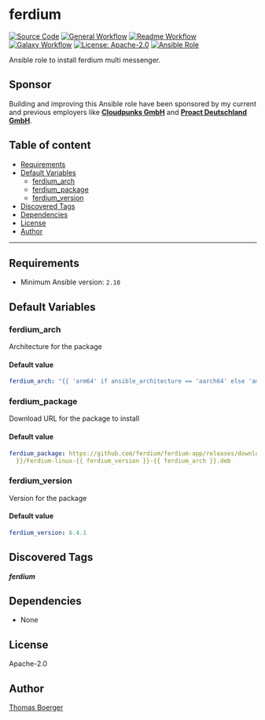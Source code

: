 # ferdium

[![Source Code](https://img.shields.io/badge/github-source%20code-blue?logo=github&amp;logoColor=white)](https://github.com/rolehippie/ferdium)
[![General Workflow](https://github.com/rolehippie/ferdium/actions/workflows/general.yml/badge.svg)](https://github.com/rolehippie/ferdium/actions/workflows/general.yml)
[![Readme Workflow](https://github.com/rolehippie/ferdium/actions/workflows/docs.yml/badge.svg)](https://github.com/rolehippie/ferdium/actions/workflows/docs.yml)
[![Galaxy Workflow](https://github.com/rolehippie/ferdium/actions/workflows/galaxy.yml/badge.svg)](https://github.com/rolehippie/ferdium/actions/workflows/galaxy.yml)
[![License: Apache-2.0](https://img.shields.io/github/license/rolehippie/ferdium)](https://github.com/rolehippie/ferdium/blob/master/LICENSE)
[![Ansible Role](https://img.shields.io/badge/role-rolehippie.ferdium-blue)](https://galaxy.ansible.com/rolehippie/ferdium)

Ansible role to install ferdium multi messenger.

## Sponsor

Building and improving this Ansible role have been sponsored by my current and previous employers like **[Cloudpunks GmbH](https://cloudpunks.de)** and **[Proact Deutschland GmbH](https://www.proact.eu)**.

## Table of content

- [Requirements](#requirements)
- [Default Variables](#default-variables)
  - [ferdium_arch](#ferdium_arch)
  - [ferdium_package](#ferdium_package)
  - [ferdium_version](#ferdium_version)
- [Discovered Tags](#discovered-tags)
- [Dependencies](#dependencies)
- [License](#license)
- [Author](#author)

---

## Requirements

- Minimum Ansible version: `2.10`


## Default Variables

### ferdium_arch

Architecture for the package

#### Default value

```YAML
ferdium_arch: "{{ 'arm64' if ansible_architecture == 'aarch64' else 'amd64' }}"
```

### ferdium_package

Download URL for the package to install

#### Default value

```YAML
ferdium_package: https://github.com/ferdium/ferdium-app/releases/download/v{{ ferdium_version
  }}/Ferdium-linux-{{ ferdium_version }}-{{ ferdium_arch }}.deb
```

### ferdium_version

Version for the package

#### Default value

```YAML
ferdium_version: 6.4.1
```

## Discovered Tags

**_ferdium_**


## Dependencies

- None

## License

Apache-2.0

## Author

[Thomas Boerger](https://github.com/tboerger)
